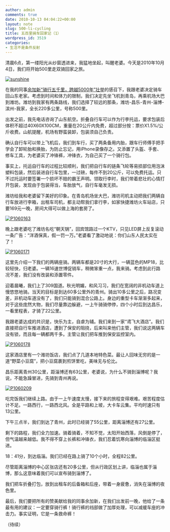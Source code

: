 ```yaml
---
author: admin
comments: true
date: 2010-10-13 04:04:22+00:00
layout: note
slug: 500-li-cycling
title: 五百里骑车回家记（1）
wordpress_id: 3519
categories:
- 生活不是条件反射
---
```


清晨6点，第一缕阳光从纱窗透进来，我猛地坐起，叫醒老婆。今天是2010年10月4日，我们将开始500里走双骑回家之旅。

[![sunshine](http://farm5.static.flickr.com/4086/5077288858_66d6574e3a.jpg)](http://www.flickr.com/photos/lookoo/5077288858/)

在我的同事[余加新“骑行五千里，跨越5000年”壮举](http://sport-hzrb.hangzhou.com.cn/system/2010/09/25/010954934.shtml)的感召下，我跟老婆决定骑车回山东老家。考虑到时间和体力的限制，我们决定先坐飞机到青岛，再乘机场大巴到潍坊。潍坊到我家有两条路线，我们选择了较远的那条，潍坊-昌乐-青州-淄博-滨州-我家，全长220多公里，号称500里。

出发之前，我先电话咨询了山东航空。折叠自行车可以作为行李托运，要求包装后体积不超过40X60X100CM，重量在20公斤内免费，超过部分按：票价X1.5%/公斤收费。山航提醒，机场有野蛮装卸，包装须自己负责。

确认自行车可以带上飞机后，我们到车行，买了两条备用内胎，跟车行师傅手把手学会了卸轮胎和换胎，为防止忘记，用iPhone录像存之。又添置了头盔、手套、修车工具，为老婆买了冲锋裤，冲锋衣，为自己买了一个骑行包。

事实上，托运自行车的过程比较顺利，我们把自行车的链条飞轮等易损部位用泡沫塑料包装，然后装进自行车包里，一过磅，每件不到20公斤，可以免费托运。只不过托运时要签署一个损坏不赔的霸王声明。领取行李时，我们带着悲壮的心情打开包装，发现由于包装得当，车胎放气，自行车毫发无损。

潍坊给我和老婆留下美好的印象。在青岛机场坐大巴，潍坊司机主动把我们两辆自行车放进行李箱，出租车司机，都主动帮我们拿行李，如家快捷潍坊火车站店，只要169元一晚，房间大得可以做上海的套房了。

[![P1060163](http://farm2.static.flickr.com/1368/5075412561_ec26fd0d06.jpg)](http://www.flickr.com/photos/lookoo/5075412561/)

晚上跟老婆吃了潍坊名吃“朝天锅”，回宾馆路过一个KTV，只见LED屏上反复滚动一条广告：“洋酒保真，假一罚一万。”老婆看了激动地说：你们山东人民太实在了！

[![P1060171](http://farm2.static.flickr.com/1410/5075413585_5438205288.jpg)](http://www.flickr.com/photos/lookoo/5075413585/)

这里先介绍一下我们的两辆座骑。两辆车都是20寸的大行，一辆蓝色的MP18，比较轻快，归老婆。一辆16速世博促销车，稍微笨重一点，我来骑。考虑到此行路况不差，我们没有改装和添置零件。

迎着晨曦，我们上了309国道。秋光明媚，和风习习，我们在宽阔的非机动车道上慢悠悠地骑。当天的目标是到达60多公里外的青州。骑出10多公里之后，路况变差，非机动车道没有了，我们只能骑到混合公路上。身边的重型卡车渐渐多起来，对于这些庞然大物，我们尽量靠边躲避，一上午骑骑停停，四个小时后到达昌乐，一看里程表，才骑了22公里。

我跟老婆达成的共识是，快乐为主，自虐为辅。我们来到一家“鸢飞大酒店”。我们直接把自行车推进酒店，遭到了保安的阻挠，后来叫来他们主管，我们说这两辆车没有锁，而且每一辆都两千多。主管让我们把车推到保安监控室内。

[![P1060178](http://farm5.static.flickr.com/4051/5075414535_a8506dca67.jpg)](http://www.flickr.com/photos/lookoo/5075414535/)

这家酒店里有一个潍坊饭店，我们点了几道本地特色菜。最让人回味无穷的是一道“野菜小豆腐”，把小豆腐裹到煎饼里吃，美味无与伦比。

昌乐距离青州30公里，距淄博还有63公里，老婆说，为什么不骑到淄博呢？我说，不能急躁冒进，先骑到青州再说。

[![P1060209](http://farm2.static.flickr.com/1215/5076011144_4af68a4721.jpg)](http://www.flickr.com/photos/lookoo/5076011144/)

吃完饭我们继续上路。由于一上午速度太慢，接下来的旅程变得艰难。艰苦程度估计不足。一路西行，一路西北风。全是平路和上坡，大卡车云集。平均时速只有13公里。

下午三点半，我们到达了青州，此时已经骑了55公里，距离淄博还有27公里。

剩下的路程，我们全力加速。骑着骑着，不知不觉，太阳开始西落，风倒是停了，但气温越来越低。我不得不穿上长裤和冲锋衣，我们忍着饥寒向淄博的临淄区挺进。

18：41分，到达临淄。我们已经在路上骑了10个小时，全程82公里。

尽管距离淄博的中心区张店还有20多公里，但从行政区划上讲，临淄也属于淄博，那么这意味着我们可以宣布骑到淄博了。

我们把车折叠打包，放到出租车的后备箱和后座，带着一身疲惫，消失在淄博的夜色里。

最后，我们要把所有的赞美献给我的同事余加新，在我们出发前一晚，他给了一条最有用的建议：一定要穿骑行裤！骑行裤的裆部做了加厚处理，可以减缓车座的冲击力。事实证明，它是一条救命裤！

（待续）



